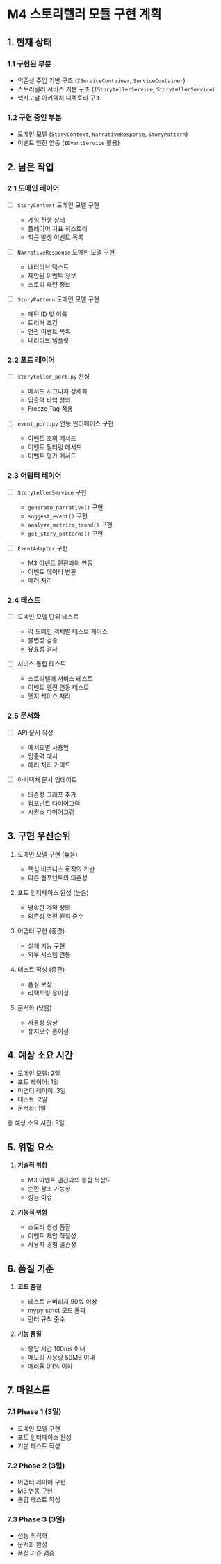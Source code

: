 # M4 스토리텔러 모듈 구현 계획

## 1. 현재 상태

### 1.1 구현된 부분
- 의존성 주입 기반 구조 (`IServiceContainer`, `ServiceContainer`)
- 스토리텔러 서비스 기본 구조 (`IStorytellerService`, `StorytellerService`)
- 헥사고날 아키텍처 디렉토리 구조

### 1.2 구현 중인 부분
- 도메인 모델 (`StoryContext`, `NarrativeResponse`, `StoryPattern`)
- 이벤트 엔진 연동 (`IEventService` 활용)

## 2. 남은 작업

### 2.1 도메인 레이어
- [ ] `StoryContext` 도메인 모델 구현
  - 게임 진행 상태
  - 플레이어 지표 히스토리
  - 최근 발생 이벤트 목록

- [ ] `NarrativeResponse` 도메인 모델 구현
  - 내러티브 텍스트
  - 제안된 이벤트 정보
  - 스토리 패턴 정보

- [ ] `StoryPattern` 도메인 모델 구현
  - 패턴 ID 및 이름
  - 트리거 조건
  - 연관 이벤트 목록
  - 내러티브 템플릿

### 2.2 포트 레이어
- [ ] `storyteller_port.py` 완성
  - 메서드 시그니처 상세화
  - 입출력 타입 정의
  - Freeze Tag 적용

- [ ] `event_port.py` 연동 인터페이스 구현
  - 이벤트 조회 메서드
  - 이벤트 필터링 메서드
  - 이벤트 평가 메서드

### 2.3 어댑터 레이어
- [ ] `StorytellerService` 구현
  - `generate_narrative()` 구현
  - `suggest_event()` 구현
  - `analyze_metrics_trend()` 구현
  - `get_story_patterns()` 구현

- [ ] `EventAdapter` 구현
  - M3 이벤트 엔진과의 연동
  - 이벤트 데이터 변환
  - 에러 처리

### 2.4 테스트
- [ ] 도메인 모델 단위 테스트
  - 각 도메인 객체별 테스트 케이스
  - 불변성 검증
  - 유효성 검사

- [ ] 서비스 통합 테스트
  - 스토리텔러 서비스 테스트
  - 이벤트 엔진 연동 테스트
  - 엣지 케이스 처리

### 2.5 문서화
- [ ] API 문서 작성
  - 메서드별 사용법
  - 입출력 예시
  - 에러 처리 가이드

- [ ] 아키텍처 문서 업데이트
  - 의존성 그래프 추가
  - 컴포넌트 다이어그램
  - 시퀀스 다이어그램

## 3. 구현 우선순위

1. 도메인 모델 구현 (높음)
   - 핵심 비즈니스 로직의 기반
   - 다른 컴포넌트의 의존성

2. 포트 인터페이스 완성 (높음)
   - 명확한 계약 정의
   - 의존성 역전 원칙 준수

3. 어댑터 구현 (중간)
   - 실제 기능 구현
   - 외부 시스템 연동

4. 테스트 작성 (중간)
   - 품질 보장
   - 리팩토링 용이성

5. 문서화 (낮음)
   - 사용성 향상
   - 유지보수 용이성

## 4. 예상 소요 시간

- 도메인 모델: 2일
- 포트 레이어: 1일
- 어댑터 레이어: 3일
- 테스트: 2일
- 문서화: 1일

총 예상 소요 시간: 9일

## 5. 위험 요소

1. **기술적 위험**
   - M3 이벤트 엔진과의 통합 복잡도
   - 순환 참조 가능성
   - 성능 이슈

2. **기능적 위험**
   - 스토리 생성 품질
   - 이벤트 제안 적절성
   - 사용자 경험 일관성

## 6. 품질 기준

1. **코드 품질**
   - 테스트 커버리지 90% 이상
   - mypy strict 모드 통과
   - 린터 규칙 준수

2. **기능 품질**
   - 응답 시간 100ms 이내
   - 메모리 사용량 50MB 이내
   - 에러율 0.1% 이하

## 7. 마일스톤

### 7.1 Phase 1 (3일)
- 도메인 모델 구현
- 포트 인터페이스 완성
- 기본 테스트 작성

### 7.2 Phase 2 (3일)
- 어댑터 레이어 구현
- M3 연동 구현
- 통합 테스트 작성

### 7.3 Phase 3 (3일)
- 성능 최적화
- 문서화 완성
- 품질 기준 검증 